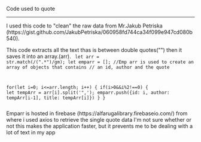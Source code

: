 Code used to quote

<hr>
I used this code to "clean" the raw data from Mr.Jakub Petriska (https://gist.github.com/JakubPetriska/060958fd744ca34f099e947cd080b540).

This code extracts all the text thas is between double quotes("")
then it saves it into an array.(arr).
<code>
let arr = str.match(/(".\*")/gm);
let emparr = [];
//Emp arr is used to create an array of objects that contains
// an id, author and the quote

for(let i=0; i<=arr.length; i++)
{
if(i>0&&i%2!==0)
{
let tempArr = arr[i].split('",');
emparr.push({id: i, author: tempArr[i-1], title: tempArr[i]})
}
}

</code>
Emparr is hosted in firebase (https://alfarugalibrary.firebaseio.com/)
from where i used axios to retrieve the single quote data
I'm not sure whether or not this makes the application faster, but it prevents
me to be dealing with a lot of text in my app
